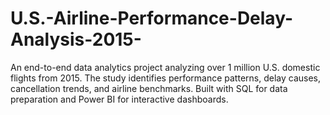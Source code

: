 # U.S.-Airline-Performance-Delay-Analysis-2015-
An end-to-end data analytics project analyzing over 1 million U.S. domestic flights from 2015. The study identifies performance patterns, delay causes, cancellation trends, and airline benchmarks. Built with SQL for data preparation and Power BI for interactive dashboards. 
